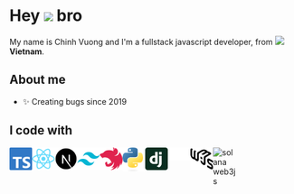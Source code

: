 <h1> Hey <img src="https://emojis.slackmojis.com/emojis/images/1577305505/7373/hand_wave.gif?1577305505" width="50" /> bro</h1>

<p> My name is Chinh Vuong and I'm a fullstack javascript developer, from <img src="https://cdn-icons-png.flaticon.com/512/206/206632.png" width="17" /> <b>Vietnam</b>. </p>

## About me

- ✨ Creating bugs since 2019
<!-- - 📚 I'm currently learning english <img src="https://cdn-icons-png.flaticon.com/128/197/197484.png" width="17" />  and docker 🐳 -->
<!-- - 🎯 Goals: earn in dollar 💰 / live in a cold place ❄ and speak english 🚀 -->
<!-- - 🎲 And ... i play 🎸 guitar and ♟ chess online -->

## I code with

<a href="https://www.typescriptlang.org" target="_blank">
  <img align="left" title="Typescript" alt="Typescript" width="40px" src="./assets/typescript-logo.svg" />
</a>
<a href="https://pt-br.reactjs.org" target="_blank">
 <img align="left" title="ReactJs" alt="React and React Native" width="40px" src="./assets/react-logo.svg" />
</a>
<a href="https://nextjs.org" target="_blank">
  <img align="left" title="Next Js" alt="Next Js" width="40px" src="./assets/next-logo.svg" />
</a>
<a href="https://tailwindcss.com" target="_blank">
 <img align="left" title="Tailwind Css" alt="Tailwind Css" width="40px" src="./assets/tailwind-logo.svg" />
</a>
<a href="https://nestjs.com" target="_blank">
  <img align="left" title="Nest Js" alt="Nest Js" width="40px" src="./assets/nest-logo.svg" />
</a>
<a href="https://www.python.org" target="_blank">
  <img align="left" title="Python" alt="Python" width="40px" src="./assets/Python-logo-notext.svg" />
</a>
<a href="https://www.djangoproject.com" target="_blank">
  <img align="left" title="Django" alt="Django" width="40px" src="./assets/django-seeklogo.com.svg" />
</a>
<a href="https://docs.ethers.io" target="_blank">
  <img align="left" title="Ether" alt="Ether" width="40px" src="./assets/ether.svg" />
</a>
<a href="https://web3js.readthedocs.io" target="_blank">
  <img align="left" title="Web3js" alt="Web3js" width="40px" src="./assets/web3-dot-js.svg" />
</a>
<a href="https://solana-labs.github.io/solana-web3.js" target="_blank">
  <img align="left" title="solana web3js" alt="solana web3js" width="40px" src="./assets/solana-sol-logo.svg.svg" />
</a>
